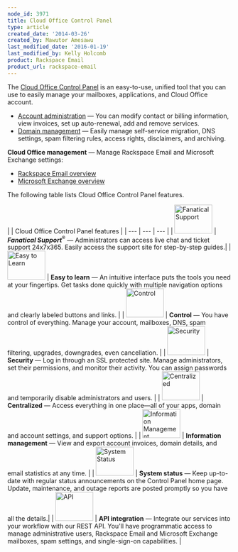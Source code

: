 ```yaml
---
node_id: 3971
title: Cloud Office Control Panel
type: article
created_date: '2014-03-26'
created_by: Mawutor Amesawu
last_modified_date: '2016-01-19'
last_modified_by: Kelly Holcomb
product: Rackspace Email
product_url: rackspace-email
---
```


The [Cloud Office Control Panel](https://cp.rackspace.com/Login.aspx?ReturnUrl=%2f) is an easy-to-use, unified tool that you can use to easily manage your mailboxes, applications, and Cloud Office account.

- [Account administration](/how-to/my-account-cloud-office-control-panel) &mdash; You can modify contact or billing information, view invoices, set up auto-renewal, add and remove services.
- [Domain management](/how-to/domains-cloud-office-control-panel) &mdash; Easily manage self-service migration, DNS settings, spam filtering rules, access rights, disclaimers, and archiving.

**Cloud Office management** &mdash; Manage Rackspace Email and Microsoft Exchange settings:

- [Rackspace Email overview](/how-to/rackspace-email-control-panel-overview)
- [Microsoft Exchange overview](/how-to/microsoft-exchange-cloud-office-control-panel-overview)

The following table lists Cloud Office Control Panel features.

| | Cloud Office Control Panel features |
| --- | --- | --- |
| <img alt="Fanatical Support" height="65" src="https://8026b2e3760e2433679c-fffceaebb8c6ee053c935e8915a3fbe7.ssl.cf2.rackcdn.com/field/image/icon_fanatical-support.png" width="85" /> | ***Fanatical Support***<sup>&reg;</sup> &mdash; Administrators can access live chat and ticket support 24x7x365. Easily access the support site for step-by-step guides.|
| <img alt="Easy to Learn" height="65" src="https://8026b2e3760e2433679c-fffceaebb8c6ee053c935e8915a3fbe7.ssl.cf2.rackcdn.com/field/image/easytolearn.png" width="85" /> | **Easy to learn** &mdash; An intuitive interface puts the tools you need at your fingertips. Get tasks done quickly with multiple navigation options and clearly labeled buttons and links. |
| <img alt="Control" height="65" src="https://8026b2e3760e2433679c-fffceaebb8c6ee053c935e8915a3fbe7.ssl.cf2.rackcdn.com/field/image/control.png" width="85" /> | **Control** &mdash; You have control of everything. Manage your account, mailboxes, DNS, spam filtering, upgrades, downgrades, even cancellation. |
| <img alt="Security" height="65" src="https://8026b2e3760e2433679c-fffceaebb8c6ee053c935e8915a3fbe7.ssl.cf2.rackcdn.com/field/image/security_1.png" width="85" /> | **Security** &mdash; Log in through an SSL protected site. Manage administrators, set their permissions, and monitor their activity. You can assign passwords and temporarily disable administrators and users. |
| <img alt="Centralized" height="65" src="https://8026b2e3760e2433679c-fffceaebb8c6ee053c935e8915a3fbe7.ssl.cf2.rackcdn.com/field/image/centralized.png" width="85" /> | **Centralized** &mdash; Access everything in one place&mdash;all of your apps, domain and account settings, and support options. |
| <img alt="Information Management" height="65" src="https://8026b2e3760e2433679c-fffceaebb8c6ee053c935e8915a3fbe7.ssl.cf2.rackcdn.com/field/image/informationmanagement.png" width="85" /> | **Information management** &mdash; View and export account invoices, domain details, and email statistics at any time. |
| <img alt="System Status" height="65" src="https://8026b2e3760e2433679c-fffceaebb8c6ee053c935e8915a3fbe7.ssl.cf2.rackcdn.com/field/image/systemstatus.png" width="85" /> | **System status** &mdash; Keep up-to-date with regular status announcements on the Control Panel home page. Update, maintenance, and outage reports are posted promptly so you have all the details.|
| <img alt="API" height="65" src="https://8026b2e3760e2433679c-fffceaebb8c6ee053c935e8915a3fbe7.ssl.cf2.rackcdn.com/field/image/icon_api_1.png" width="85" /> | **API integration** &mdash; Integrate our services into your workflow with our REST API. You'll have programmatic access to manage administrative users, Rackspace Email and Microsoft Exchange mailboxes, spam settings, and single-sign-on capabilities. |
